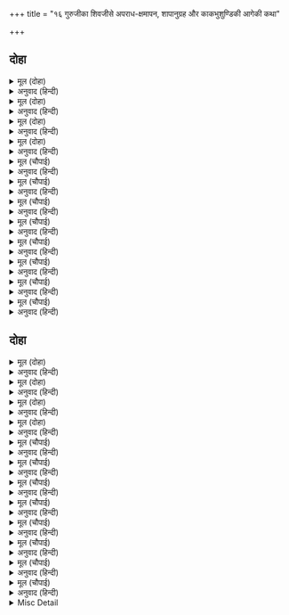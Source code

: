 +++
title = "१६ गुरुजीका शिवजीसे अपराध-क्षमापन, शापानुग्रह और काकभुशुण्डिकी आगेकी कथा"

+++


## दोहा


<details><summary>मूल (दोहा)</summary>

सुनि बिनती सर्बग्य सिव देखि बिप्र अनुरागु।  
पुनि मंदिर नभबानी भइ द्विजबर बर मागु॥ १०८(क)॥
</details>

<details><summary>अनुवाद (हिन्दी)</summary>

सर्वज्ञ शिवजीने विनती सुनी और ब्राह्मणका प्रेम देखा। तब मन्दिरमें आकाशवाणी हुई कि हे द्विजश्रेष्ठ! वर माँगो॥ १०८(क)॥
</details>

<details><summary>मूल (दोहा)</summary>

जौं प्रसन्न प्रभु मो पर नाथ दीन पर नेहु।  
निज पद भगति देइ प्रभु पुनि दूसर बर देहु॥ १०८(ख)॥
</details>

<details><summary>अनुवाद (हिन्दी)</summary>

(ब्राह्मणने कहा—) हे प्रभो! यदि आप मुझपर प्रसन्न हैं और हे नाथ! यदि इस दीनपर आपका स्नेह है, तो पहले अपने चरणोंकी भक्ति देकर फिर दूसरा वर दीजिये॥ १०८(ख)॥
</details>

<details><summary>मूल (दोहा)</summary>

तव माया बस जीव जड़ संतत फिरइ भुलान।  
तेहि पर क्रोध न करिअ प्रभु कृपासिंधु भगवान॥ १०८(ग)॥
</details>

<details><summary>अनुवाद (हिन्दी)</summary>

हे प्रभो! यह अज्ञानी जीव आपकी मायाके वश होकर निरन्तर भूला फिरता है। हे कृपाके समुद्र भगवान्! उसपर क्रोध न कीजिये॥ १०८(ग)॥
</details>

<details><summary>मूल (दोहा)</summary>

संकर दीनदयाल अब एहि पर होहु कृपाल।  
साप अनुग्रह होइ जेहिं नाथ थोरेहीं काल॥ १०८(घ)॥
</details>

<details><summary>अनुवाद (हिन्दी)</summary>

हे दीनोंपर दया करनेवाले (कल्याणकारी) शङ्कर! अब इसपर कृपालु होइये (कृपा कीजिये), जिससे हे नाथ! थोड़े ही समयमें इसपर शापके बाद अनुग्रह (शापसे मुक्ति) हो जाय॥ १०८(घ)॥
</details>

<details><summary>मूल (चौपाई)</summary>

एहि कर होइ परम कल्याना।  
सोइ करहु अब कृपानिधाना॥  
बिप्र गिरा सुनि परहित सानी।  
एवमस्तु इति भइ नभबानी॥
</details>

<details><summary>अनुवाद (हिन्दी)</summary>

हे कृपानिधान! अब वही कीजिये, जिससे इसका परम कल्याण हो। दूसरेके हितसे सनी हुई ब्राह्मणकी वाणी सुनकर फिर आकाशवाणी हुई—‘एवमस्तु’ (ऐसा ही हो)॥ १॥
</details>

<details><summary>मूल (चौपाई)</summary>

जदपि कीन्ह एहिं दारुन पापा।  
मैं पुनि दीन्हि कोप करि सापा॥  
तदपि तुम्हारि साधुता देखी।  
करिहउँ एहि पर कृपा बिसेषी॥
</details>

<details><summary>अनुवाद (हिन्दी)</summary>

यद्यपि इसने भयानक पाप किया है और मैंने भी इसे क्रोध करके शाप दिया है, तो भी तुम्हारी साधुता देखकर मैं इसपर विशेष कृपा करूँगा॥ २॥
</details>

<details><summary>मूल (चौपाई)</summary>

छमासील जे पर उपकारी।  
ते द्विज मोहि प्रिय जथा खरारी॥  
मोर श्राप द्विज ब्यर्थ न जाइहि।  
जन्म सहस अवस्य यह पाइहि॥
</details>

<details><summary>अनुवाद (हिन्दी)</summary>

हे द्विज! जो क्षमाशील एवं परोपकारी होते हैं, वे मुझे वैसे ही प्रिय हैं जैसे खरारि श्रीरामचन्द्रजी। हे द्विज! मेरा शाप व्यर्थ नहीं जायगा। यह हजार जन्म अवश्य पावेगा॥ ३॥
</details>

<details><summary>मूल (चौपाई)</summary>

जनमत मरत दुसह दुख होई।  
एहि स्वल्पउ नहिं ब्यापिहि सोई॥  
कवनेउँ जन्म मिटिहि नहिं ग्याना।  
सुनहि सूद्र मम बचन प्रवाना॥
</details>

<details><summary>अनुवाद (हिन्दी)</summary>

परन्तु जन्मने और मरनेमें जो दुःसह दुःख होता है, इसको वह दुःख जरा भी न व्यापेगा और किसी भी जन्ममें इसका ज्ञान नहीं मिटेगा। हे शूद्र! मेरा प्रामाणिक (सत्य) वचन सुन॥ ४॥
</details>

<details><summary>मूल (चौपाई)</summary>

रघुपति पुरीं जन्म तव भयऊ।  
पुनि तैं मम सेवाँ मन दयऊ॥  
पुरी प्रभाव अनुग्रह मोरें।  
राम भगति उपजिहि उर तोरें॥
</details>

<details><summary>अनुवाद (हिन्दी)</summary>

(प्रथम तो) तेरा जन्म श्रीरघुनाथजीकी पुरीमें हुआ। फिर तूने मेरी सेवामें मन लगाया। पुरीके प्रभाव और मेरी कृपासे तेरे हृदयमें रामभक्ति उत्पन्न होगी॥ ५॥
</details>

<details><summary>मूल (चौपाई)</summary>

सुनु मम बचन सत्य अब भाई।  
हरितोषन ब्रत द्विज सेवकाई॥  
अब जनि करहि बिप्र अपमाना।  
जानेसु संत अनंत समाना॥
</details>

<details><summary>अनुवाद (हिन्दी)</summary>

हे भाई! अब मेरा सत्य वचन सुन। द्विजोंकी सेवा ही भगवान् को प्रसन्न करनेवाला व्रत है। अब कभी ब्राह्मणका अपमान न करना। संतोंको अनन्त श्रीभगवान् ही के समान जानना॥ ६॥
</details>

<details><summary>मूल (चौपाई)</summary>

इंद्र कुलिस मम सूल बिसाला।  
कालदंड हरि चक्र कराला॥  
जो इन्ह कर मारा नहिं मरई।  
बिप्र द्रोह पावक सो जरई॥
</details>

<details><summary>अनुवाद (हिन्दी)</summary>

इन्द्रके वज्र, मेरे विशाल त्रिशूल, कालके दण्ड और श्रीहरिके विकराल चक्रके मारे भी जो नहीं मरता, वह भी विप्रदोहरूपी अग्निसे भस्म हो जाता है॥ ७॥
</details>

<details><summary>मूल (चौपाई)</summary>

अस बिबेक राखेहु मन माहीं।  
तुम्ह कहँ जग दुर्लभ कछु नाहीं।  
औरउ एक आसिषा मोरी।  
अप्रतिहत गति होइहि तोरी॥
</details>

<details><summary>अनुवाद (हिन्दी)</summary>

ऐसा विवेक मनमें रखना। फिर तुम्हारे लिये जगत् में कुछ भी दुर्लभ न होगा। मेरा एक और भी आशीर्वाद है कि तुम्हारी सर्वत्र अबाध गति होगी (अर्थात् तुम जहाँ जाना चाहोगे, वहीं बिना रोक-टोकके जा सकोगे)॥ ८॥
</details>

## दोहा


<details><summary>मूल (दोहा)</summary>

सुनि सिव बचन हरषि गुर एवमस्तु इति भाषि।  
मोहि प्रबोधि गयउ गृह संभु चरन उर राखि॥ १०९(क)॥
</details>

<details><summary>अनुवाद (हिन्दी)</summary>

(आकाशवाणीके द्वारा) शिवजीके वचन सुनकर गुरुजी हर्षित होकर ‘ऐसा ही हो’ यह कहकर मुझे बहुत समझाकर और शिवजीके चरणोंको हृदयमें रखकर अपने घर गये॥ १०९(क)॥
</details>

<details><summary>मूल (दोहा)</summary>

प्रेरित काल बिंधि गिरि जाइ भयउँ मैं ब्याल।  
पुनि प्रयास बिनु सो तनु तजेउँ गएँ कछु काल॥ १०९(ख)॥
</details>

<details><summary>अनुवाद (हिन्दी)</summary>

कालकी प्रेरणासे मैं विन्ध्याचलमें जाकर सर्प हुआ। फिर कुछ काल बीतनेपर बिना ही परिश्रम (कष्ट) के मैंने वह शरीर त्याग दिया॥ १०९(ख)॥
</details>

<details><summary>मूल (दोहा)</summary>

जोइ तनु धरउँ तजउँ पुनि अनायास हरिजान।  
जिमि नूतन पट पहिरइ नर परिहरइ पुरान॥ १०९(ग)॥
</details>

<details><summary>अनुवाद (हिन्दी)</summary>

हे हरिवाहन! मैं जो भी शरीर धारण करता, उसे बिना ही परिश्रम वैसे ही सुखपूर्वक त्याग देता था, जैसे मनुष्य पुराना वस्त्र त्याग देता है और नया पहिन लेता है॥ १०९(ग)॥
</details>

<details><summary>मूल (दोहा)</summary>

सिवँ राखी श्रुति नीति अरु मैं नहिं पावा क्लेस।  
एहि बिधि धरेउँ बिबिधि तनु ग्यान न गयउ खगेस॥ १०९ (घ)॥
</details>

<details><summary>अनुवाद (हिन्दी)</summary>

शिवजीने वेदकी मर्यादाकी रक्षा की और मैंने क्लेश भी नहीं पाया। इस प्रकार हे पक्षिराज! मैंने बहुत-से शरीर धारण किये, पर मेरा ज्ञान नहीं गया॥ १०९(घ)॥
</details>

<details><summary>मूल (चौपाई)</summary>

त्रिजग देव नर जोइ तनु धरऊँ।  
तहँ तहँ राम भजन अनुसरऊँ॥  
एक सूल मोहि बिसर न काऊ।  
गुर कर कोमल सील सुभाऊ॥
</details>

<details><summary>अनुवाद (हिन्दी)</summary>

तिर्यक् योनि (पशु-पक्षी), देवता या मनुष्यका, जो भी शरीर धारण करता, वहाँ-वहाँ (उस-उस शरीरमें) मैं श्रीरामजीका भजन जारी रखता। (इस प्रकार मैं सुखी हो गया) परन्तु एक शूल मुझे बना रहा। गुरुजीका कोमल, सुशील स्वभाव मुझे कभी नहीं भूलता (अर्थात् मैंने ऐसे कोमल-स्वभाव दयालु गुरुका अपमान किया, यह दुःख मुझे सदा बना रहा)॥ १॥
</details>

<details><summary>मूल (चौपाई)</summary>

चरम देह द्विज कै मैं पाई।  
सुर दुर्लभ पुरान श्रुति गाई॥  
खेलउँ तहूँ बालकन्ह मीला।  
करउँ सकल रघुनायक लीला॥
</details>

<details><summary>अनुवाद (हिन्दी)</summary>

मैंने अन्तिम शरीर ब्राह्मणका पाया, जिसे पुराण और वेद देवताओंको भी दुर्लभ बताते हैं। मैं वहाँ (ब्राह्मण-शरीरमें) भी बालकोंमें मिलकर खेलता तो श्रीरघुनाथजीकी ही सब लीलाएँ किया करता॥ २॥
</details>

<details><summary>मूल (चौपाई)</summary>

प्रौढ़ भएँ मोहि पिता पढ़ावा।  
समझउँ सुनउँ गुनउँ नहिं भावा॥  
मन ते सकल बासना भागी।  
केवल राम चरन लय लागी॥
</details>

<details><summary>अनुवाद (हिन्दी)</summary>

सयाना होनेपर पिताजी मुझे पढ़ाने लगे। मैं समझता, सुनता और विचारता, पर मुझे पढ़ना अच्छा नहीं लगता था। मेरे मनसे सारी वासनाएँ भाग गयीं। केवल श्रीरामजीके चरणोंमें लव लग गयी॥ ३॥
</details>

<details><summary>मूल (चौपाई)</summary>

कहु खगेस अस कवन अभागी।  
खरी सेव सुरधेनुहि त्यागी॥  
प्रेम मगन मोहि कछु न सोहाई।  
हारेउ पिता पढ़ाइ पढ़ाई॥
</details>

<details><summary>अनुवाद (हिन्दी)</summary>

हे गरुड़जी! कहिये, ऐसा कौन अभागा होगा जो कामधेनुको छोड़कर गदहीकी सेवा करेगा? प्रेममें मग्न रहनेके कारण मुझे कुछ भी नहीं सुहाता। पिताजी पढ़ा-पढ़ाकर हार गये॥ ४॥
</details>

<details><summary>मूल (चौपाई)</summary>

भए कालबस जब पितु माता।  
मैं बन गयउँ भजन जनत्राता॥  
जहँ जहँ बिपिन मुनीस्वर पावउँ।  
आश्रम जाइ जाइ सिरु नावउँ॥
</details>

<details><summary>अनुवाद (हिन्दी)</summary>

जब पिता-माता कालवश हो गये (मर गये), तब मैं भक्तोंकी रक्षा करनेवाले श्रीरामजीका भजन करनेके लिये वनमें चला गया। वनमें जहाँ-जहाँ मुनीश्वरोंके आश्रम पाता, वहाँ-वहाँ जा-जाकर उन्हें सिर नवाता॥ ५॥
</details>

<details><summary>मूल (चौपाई)</summary>

बूझउँ तिन्हहि राम गुन गाहा।  
कहहिं सुनउँ हरषित खगनाहा॥  
सुनत फिरउँ हरि गुन अनुबादा।  
अब्याहत गति संभु प्रसादा॥
</details>

<details><summary>अनुवाद (हिन्दी)</summary>

हे गरुड़जी! उनसे मैं श्रीरामजीके गुणोंकी कथाएँ पूछता। वे कहते और मैं हर्षित होकर सुनता। इस प्रकार मैं सदा-सर्वदा श्रीहरिके गुणानुवाद सुनता फिरता। शिवजीकी कृपासे मेरी सर्वत्र अबाधित गति थी (अर्थात् मैं जहाँ चाहता वहीं जा सकता था)॥ ६॥
</details>

<details><summary>मूल (चौपाई)</summary>

छूटी त्रिबिधि ईषना गाढ़ी।  
एक लालसा उर अति बाढ़ी॥  
राम चरन बारिज जब देखौं।  
तब निज जन्म सफल करि लेखौं॥
</details>

<details><summary>अनुवाद (हिन्दी)</summary>

मेरी तीनों प्रकारकी (पुत्रकी, धनकी और मानकी) गहरी प्रबल वासनाएँ छूट गयीं और हृदयमें एक यही  लालसा अत्यन्त बढ़ गयी कि जब श्रीरामजीके चरणकमलोंके दर्शन करूँ तब अपना जन्म सफल हुआ समझूँ॥ ७॥
</details>

<details><summary>मूल (चौपाई)</summary>

जेहि पूँछउँ सोइ मुनि अस कहई।  
ईस्वर सर्ब भूतमय अहई॥  
निर्गुन मत नहिं मोहि सोहाई।  
सगुन ब्रह्म रति उर अधिकाई॥
</details>

<details><summary>अनुवाद (हिन्दी)</summary>

जिनसे मैं पूछता, वे ही मुनि ऐसा कहते कि ईश्वर सर्वभूतमय है। यह निर्गुण मत मुझे नहीं सुहाता था। हृदयमें सगुण ब्रह्मपर प्रीति बढ़ रही थी॥ ८॥
</details>

<details><summary>Misc Detail</summary>


</details>
